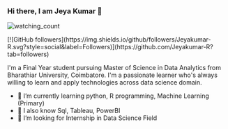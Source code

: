 ### Hi there, I am Jeya Kumar 👋

<p align="left"> 
<img src="https://komarev.com/ghpvc/?username=Jeyakumar-R&color=brightgreen" alt="watching_count" />
 </p>
[![GitHub followers](https://img.shields.io/github/followers/Jeyakumar-R.svg?style=social&label=Followers)](https://github.com/Jeyakumar-R?tab=followers)

I'm a Final Year student pursuing Master of Science in Data Analytics from Bharathiar University, Coimbatore. I'm a passionate learner who's always willing to learn and apply technologies across data science domain.  

- 🌱 I’m currently learning python, R programming, Machine Learning (Primary)
- 👯 I also know Sql, Tableau, PowerBI
- 🤔 I’m looking for Internship in Data Science Field


